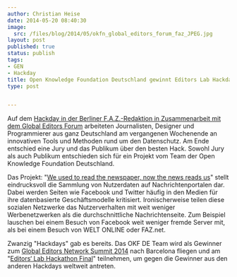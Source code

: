 ```yaml
---
author: Christian Heise
date: 2014-05-20 08:40:30
image:
  src: /files/blog/2014/05/okfn_global_editors_forum_faz_JPEG.jpg
layout: post
published: true
status: publish
tags:
- GEN
- Hackday
title: Open Knowledge Foundation Deutschland gewinnt Editors Lab Hackday
type: post


---
```


Auf dem [Hackday in der Berliner F.A.Z.-Redaktion in Zusammenarbeit mit dem Global Editors Forum](http://www.globaleditorsnetwork.org/programmes/editors-lab/season-2013-2014/editors-lab-berlin/) arbeiteten Journalisten, Designer und Programmierer aus ganz Deutschland am vergangenen Wochenende an innovativen Tools und Methoden rund um den Datenschutz. Am Ende entschied eine Jury und das Publikum über den besten Hack. Sowohl Jury als auch Publikum entschieden sich für ein Projekt vom Team der Open Knowledge Foundation Deutschland.

Das Projekt: "[We used to read the newspaper, now the news reads us](http://newsreadsus.okfn.de/)" stellt eindrucksvoll die Sammlung von Nutzerdaten auf Nachrichtenportalen dar. Dabei werden Seiten wie Facebook und Twitter häufig in den Medien für ihre datenbasierte Geschäftsmodelle kritisiert. Ironischerweise teilen diese sozialen Netzwerke das Nutzerverhalten mit weit weniger Werbenetzwerken als die durchschnittliche Nachrichtenseite. Zum Beispiel lauschen bei einem Besuch von Facebook weit weniger fremde Server mit, als bei einem Besuch von WELT ONLINE oder FAZ.net.

Zwanzig "Hackdays" gab es bereits. Das OKF DE Team wird als Gewinner zum [Global Editors Network Summit 2014](http://www.globaleditorsnetwork.org/gen-summit/) nach Barcelona fliegen und am "[Editors‘ Lab Hackathon Final](http://www.globaleditorsnetwork.org/programmes/editors-lab/season-2013-2014/editors-lab-hackdays-final/)" teilnehmen, um gegen die Gewinner aus den anderen Hackdays weltweit antreten.